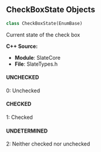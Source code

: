 ## CheckBoxState Objects

```python
class CheckBoxState(EnumBase)
```

Current state of the check box

**C++ Source:**

- **Module**: SlateCore
- **File**: SlateTypes.h

<a id="unreal.CheckBoxState.UNCHECKED"></a>

#### UNCHECKED

0: Unchecked

<a id="unreal.CheckBoxState.CHECKED"></a>

#### CHECKED

1: Checked

<a id="unreal.CheckBoxState.UNDETERMINED"></a>

#### UNDETERMINED

2: Neither checked nor unchecked

<a id="unreal.SlateCheckBoxState"></a>